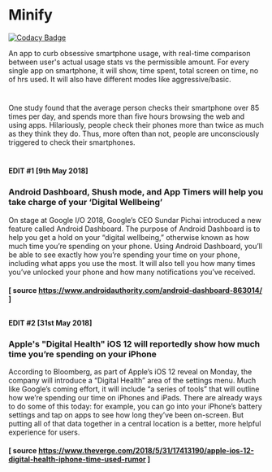 # Minify 

[![Codacy Badge](https://api.codacy.com/project/badge/Grade/13668aa5dfe24f53932685f8bd1697cf)](https://app.codacy.com/manual/gauravghongde/Minify?utm_source=github.com&utm_medium=referral&utm_content=gauravghongde/Minify&utm_campaign=Badge_Grade_Dashboard)

An app to curb obsessive smartphone usage, with real-time comparison between user's actual usage stats vs the permissible amount. For every single app on smartphone, it will show, time spent, total screen on time, no of hrs used. It will also have different modes like aggressive/basic.
#
One study found that the average person checks their smartphone over 85 times per day, and spends more than five hours browsing the web and using apps. Hilariously, people check their phones more than twice as much as they think they do. Thus, more often than not, people are unconsciously triggered to check their smartphones.

#

#### EDIT #1 [9th May 2018]
### Android Dashboard, Shush mode, and App Timers will help you take charge of your ‘Digital Wellbeing’
  On stage at Google I/O 2018, Google’s CEO Sundar Pichai introduced a new feature called Android Dashboard. The purpose of Android Dashboard is to help you get a hold on your “digital wellbeing,” otherwise known as how much time you’re spending on your phone.
  Using Android Dashboard, you’ll be able to see exactly how you’re spending your time on your phone, including what apps you use the most. It will also tell you how many times you’ve unlocked your phone and how many notifications you’ve received.
#### [ source  https://www.androidauthority.com/android-dashboard-863014/ ]

##

#### EDIT #2 [31st May 2018]
### Apple's "Digital Health" iOS 12 will reportedly show how much time you’re spending on your iPhone
  According to Bloomberg, as part of Apple’s iOS 12 reveal on Monday, the company will introduce a “Digital Health” area of the settings menu. Much like Google’s coming effort, it will include “a series of tools” that will outline how we’re spending our time on iPhones and iPads. 
  There are already ways to do some of this today: for example, you can go into your iPhone’s battery settings and tap on apps to see how long they’ve been on-screen. But putting all of that data together in a central location is a better, more helpful experience for users.
#### [ source  https://www.theverge.com/2018/5/31/17413190/apple-ios-12-digital-health-iphone-time-used-rumor ]
